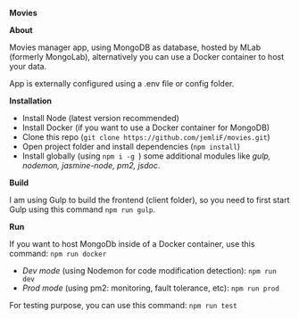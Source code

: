 **Movies**

**About**

Movies manager app, using MongoDB as database, hosted by MLab (formerly MongoLab), 
alternatively you can use a Docker container to host your data.

App is externally configured using a .env file or config folder. 

**Installation**
* Install Node (latest version recommended)
* Install Docker (if you want to use a Docker container for MongoDB)
* Clone this repo (`git clone https://github.com/jemliF/movies.git`)
* Open project folder and install dependencies (`npm install`)
* Install globally (using `npm i -g `) some additional modules like _gulp, nodemon, jasmine-node, pm2, jsdoc_. 

**Build**

I am using Gulp to build the frontend (client folder), so you need to first start Gulp using 
this command `npm run gulp`.

**Run**

If you want to host MongoDb inside of a Docker container, use this command: `npm run docker`

* _Dev mode_ (using Nodemon for code modification detection): `npm run dev`
* _Prod mode_ (using pm2: monitoring, fault tolerance, etc): `npm run prod`

For testing purpose, you can use this command: `npm run test`


